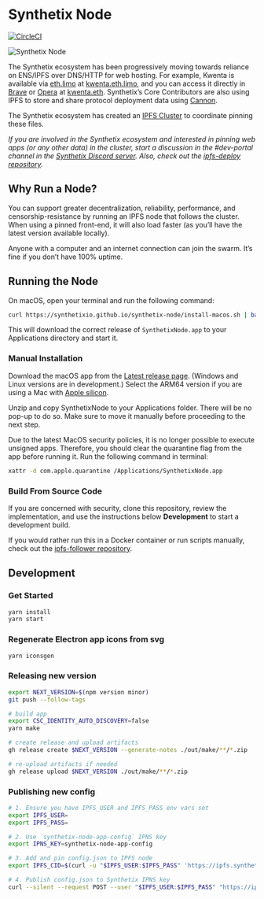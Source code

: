 # Synthetix Node

[![CircleCI](https://dl.circleci.com/status-badge/img/gh/Synthetixio/synthetix-node/tree/master.svg?style=svg)](https://dl.circleci.com/status-badge/redirect/gh/Synthetixio/synthetix-node/tree/master)

![Synthetix Node](./synthetix-node.png)

The Synthetix ecosystem has been progressively moving towards reliance on ENS/IPFS over DNS/HTTP for web hosting. For example, Kwenta is available via [eth.limo](http://eth.limo) at [kwenta.eth.limo](https://kwenta.eth.limo), and you can access it directly in [Brave](https://brave.com) or [Opera](https://www.opera.com) at [kwenta.eth](http://kwenta.eth). Synthetix’s Core Contributors are also using IPFS to store and share protocol deployment data using [Cannon](https://usecannon.com).

The Synthetix ecosystem has created an [IPFS Cluster](https://ipfscluster.io) to coordinate pinning these files.

_If you are involved in the Synthetix ecosystem and interested in pinning web apps (or any other data) in the cluster, start a discussion in the #dev-portal channel in the [Synthetix Discord server](https://discord.com/invite/AEdUHzt). Also, check out the [ipfs-deploy repository](https://github.com/Synthetixio/ipfs-deploy)._

## Why Run a Node?

You can support greater decentralization, reliability, performance, and censorship-resistance by running an IPFS node that follows the cluster. When using a pinned front-end, it will also load faster (as you’ll have the latest version available locally).

Anyone with a computer and an internet connection can join the swarm. It’s fine if you don’t have 100% uptime.

## Running the Node

On macOS, open your terminal and run the following command:

```sh
curl https://synthetixio.github.io/synthetix-node/install-macos.sh | bash
```

This will download the correct release of `SynthetixNode.app` to your Applications directory and start it.

### Manual Installation

Download the macOS app from the [Latest release page](https://github.com/Synthetixio/synthetix-node/releases/latest). (Windows and Linux versions are in development.) Select the ARM64 version if you are using a Mac with [Apple silicon](https://support.apple.com/en-us/HT211814).

Unzip and copy SynthetixNode to your Applications folder. There will be no pop-up to do so. Make sure to move it manually before proceeding to the next step.

Due to the latest MacOS security policies, it is no longer possible to execute unsigned apps. Therefore, you should clear the quarantine flag from the app before running it. Run the following command in terminal:

```sh
xattr -d com.apple.quarantine /Applications/SynthetixNode.app
```

### Build From Source Code

If you are concerned with security, clone this repository, review the implementation, and use the instructions below **Development** to start a development build.

If you would rather run this in a Docker container or run scripts manually, check out the [ipfs-follower repository](https://github.com/Synthetixio/ipfs-follower).

## Development

### Get Started

```sh
yarn install
yarn start
```

### Regenerate Electron app icons from svg

```sh
yarn iconsgen
```

### Releasing new version

```sh
export NEXT_VERSION=$(npm version minor)
git push --follow-tags

# build app
export CSC_IDENTITY_AUTO_DISCOVERY=false
yarn make

# create release and upload artifacts
gh release create $NEXT_VERSION --generate-notes ./out/make/**/*.zip

# re-upload artifacts if needed
gh release upload $NEXT_VERSION ./out/make/**/*.zip
```

### Publishing new config

```sh
# 1. Ensure you have IPFS_USER and IPFS_PASS env vars set
export IPFS_USER=
export IPFS_PASS=

# 2. Use `synthetix-node-app-config` IPNS key
export IPNS_KEY=synthetix-node-app-config

# 3. Add and pin config.json to IPFS node
export IPFS_CID=$(curl -u "$IPFS_USER:$IPFS_PASS" 'https://ipfs.synthetix.io/api/v0/add' -F file=@config.json --silent | jq -r '.Hash')

# 4. Publish config.json to Synthetix IPNS key
curl --silent --request POST --user "$IPFS_USER:$IPFS_PASS" "https://ipfs.synthetix.io:5001/api/v0/name/publish?key=$IPNS_KEY&arg=$IPFS_CID&ttl=5m&lifetime=168h" | jq
```

